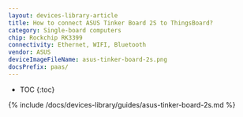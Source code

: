 ```yaml
---
layout: devices-library-article
title: How to connect ASUS Tinker Board 2S to ThingsBoard?
category: Single-board computers
chip: Rockchip RK3399
connectivity: Ethernet, WIFI, Bluetooth
vendor: ASUS
deviceImageFileName: asus-tinker-board-2s.png
docsPrefix: paas/
---
```



* TOC
{:toc}

{% include /docs/devices-library/guides/asus-tinker-board-2s.md %}
